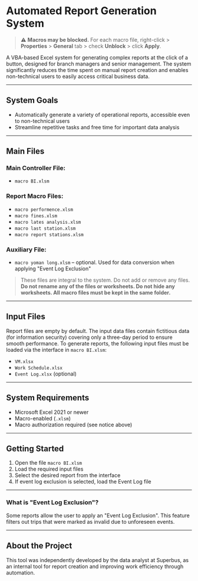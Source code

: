 # Automated Report Generation System

> ⚠️ **Macros may be blocked.**
> For each macro file, right-click > **Properties** > **General** tab > check **Unblock** > click **Apply**.

A VBA-based Excel system for generating complex reports at the click of a button, designed for branch managers and senior management.
The system significantly reduces the time spent on manual report creation and enables non-technical users to easily access critical business data.

---

## System Goals

* Automatically generate a variety of operational reports, accessible even to non-technical users
* Streamline repetitive tasks and free time for important data analysis

---

## Main Files

### Main Controller File:

* `macro BI.xlsm`

### Report Macro Files:

* `macro performence.xlsm`
* `macro fines.xlsm`
* `macro lates analysis.xlsm`
* `macro last station.xlsm`
* `macro report stations.xlsm`

### Auxiliary File:

* `macro yoman long.xlsm` – optional. Used for data conversion when applying "Event Log Exclusion"

> These files are integral to the system. Do not add or remove any files.
> **Do not rename any of the files or worksheets. Do not hide any worksheets. All macro files must be kept in the same folder.**

---

## Input Files

Report files are empty by default. The input data files contain fictitious data (for information security) covering only a three-day period to ensure smooth performance. To generate reports, the following input files must be loaded via the interface in `macro BI.xlsm`:

* `VM.xlsx`
* `Work Schedule.xlsx`
* `Event Log.xlsx` (optional)

---

## System Requirements

* Microsoft Excel 2021 or newer
* Macro-enabled (`.xlsm`)
* Macro authorization required (see notice above)

---

## Getting Started

1. Open the file `macro BI.xlsm`
2. Load the required input files
3. Select the desired report from the interface
4. If event log exclusion is selected, load the Event Log file

---

### What is "Event Log Exclusion"?

Some reports allow the user to apply an "Event Log Exclusion".
This feature filters out trips that were marked as invalid  due to unforeseen events.

---

## About the Project

This tool was independently developed by the data analyst at Superbus, as an internal tool for report creation and improving work efficiency through automation.
